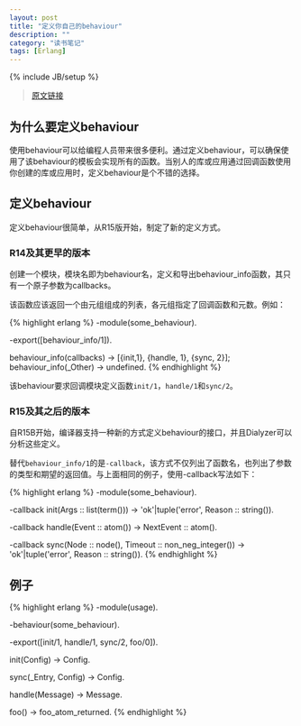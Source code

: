 ```yaml
---
layout: post
title: "定义你自己的behaviour"
description: ""
category: "读书笔记"
tags: [Erlang]
---
```

{% include JB/setup %}

> [原文链接](https://erlangcentral.org/wiki/index.php?title=Defining_Your_Own_Behaviour)

## 为什么要定义behaviour

使用behaviour可以给编程人员带来很多便利。通过定义behaviour，可以确保使用了该behaviour的模板会实现所有的函数。当别人的库或应用通过回调函数使用你创建的库或应用时，定义behaviour是个不错的选择。

## 定义behaviour

定义behaviour很简单，从R15版开始，制定了新的定义方式。

### R14及其更早的版本

创建一个模块，模块名即为behaviour名，定义和导出behaviour_info函数，其只有一个原子参数为callbacks。

该函数应该返回一个由元组组成的列表，各元组指定了回调函数和元数。例如：

{% highlight erlang %}
-module(some_behaviour).
 
-export([behaviour_info/1]).
 
behaviour_info(callbacks) ->
    [{init,1},
     {handle, 1},
     {sync, 2}];
behaviour_info(_Other) ->
    undefined.
{% endhighlight %}

该behaviour要求回调模块定义函数`init/1`，`handle/1`和`sync/2`。

### R15及其之后的版本

自R15B开始，编译器支持一种新的方式定义behaviour的接口，并且Dialyzer可以分析这些定义。

替代`behaviour_info/1`的是`-callback`，该方式不仅列出了函数名，也列出了参数的类型和期望的返回值。与上面相同的例子，使用-callback写法如下：

{% highlight erlang %}
-module(some_behaviour).
 
-callback init(Args :: list(term())) -> 'ok'|tuple('error', Reason :: string()).
 
-callback handle(Event :: atom()) -> NextEvent :: atom().
 
-callback sync(Node :: node(), Timeout :: non_neg_integer()) -> 'ok'|tuple('error', Reason :: string()).
{% endhighlight %}

## 例子

{% highlight erlang %}
-module(usage).
 
-behaviour(some_behaviour).
 
-export([init/1, handle/1, sync/2, foo/0]).
 
init(Config) ->
    Config.
 
sync(_Entry, Config) ->
    Config.
 
handle(Message) ->
    Message.
 
foo() ->
    foo_atom_returned.
{% endhighlight %}